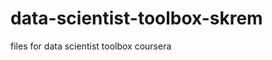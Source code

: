 data-scientist-toolbox-skrem
============================

files for data scientist toolbox coursera 
